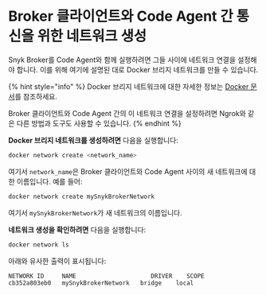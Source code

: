 # Broker 클라이언트와 Code Agent 간 통신을 위한 네트워크 생성

Snyk Broker를 Code Agent와 함께 실행하려면 그들 사이에 네트워크 연결을 설정해야 합니다. 이를 위해 여기에 설명된 대로 Docker 브리지 네트워크를 만들 수 있습니다.

{% hint style="info" %}
Docker 브리지 네트워크에 대한 자세한 정보는 [Docker 문서](https://docs.docker.com/network/bridge/)를 참조하세요.

Broker 클라이언트와 Code Agent 간의 이 네트워크 연결을 설정하려면 Ngrok와 같은 다른 방법과 도구도 사용할 수 있습니다.
{% endhint %}

**Docker 브리지 네트워크를 생성하려면** 다음을 실행합니다:

```bash
docker network create <network_name>
```

여기서 `network_name`은 Broker 클라이언트와 Code Agent 사이의 새 네트워크에 대한 이름입니다. 예를 들어:

```bash
docker network create mySnykBrokerNetwork
```

여기서 `mySnykBrokerNetwork`가 새 네트워크의 이름입니다.

**네트워크 생성을 확인하려면** 다음을 실행합니다:

```bash
docker network ls
```

아래와 유사한 출력이 표시됩니다:

```bash
NETWORK ID     NAME                     DRIVER    SCOPE
cb352a803eb0   mySnykBrokerNetwork   bridge    local
```